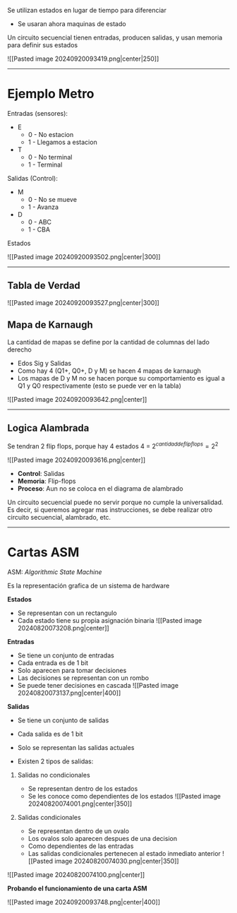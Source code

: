 Se utilizan estados en lugar de tiempo para diferenciar

- Se usaran ahora maquinas de estado

Un circuito secuencial tienen entradas, producen salidas, y usan memoria para definir sus estados 

![[Pasted image 20240920093419.png|center|250]]

___
# Ejemplo Metro

Entradas (sensores):
- E
	- 0 - No estacion
	- 1 - Llegamos a estacion
- T
	- 0 - No terminal
	- 1 - Terminal

Salidas (Control):
- M
	- 0 - No se mueve
	- 1 - Avanza
- D 
	- 0 - ABC
	- 1 - CBA

Estados

![[Pasted image 20240920093502.png|center|300]]

___
## Tabla de Verdad

![[Pasted image 20240920093527.png|center|300]]
## Mapa de Karnaugh

La cantidad de mapas se define por la cantidad de columnas del lado derecho
- Edos Sig y Salidas
- Como hay 4 (Q1+, Q0+, D y M) se hacen 4 mapas de karnaugh
- Los mapas de D y M no se hacen porque su comportamiento es igual a Q1 y Q0 respectivamente (esto se puede ver en la tabla)

![[Pasted image 20240920093642.png|center]]

___
## Logica Alambrada

Se tendran 2 flip flops, porque hay 4 estados
	4 = $2^{cantidad de flip flops} = 2^2$ 

![[Pasted image 20240920093616.png|center]]

- **Control**: Salidas
- **Memoria**: Flip-flops
- **Proceso**: Aun no se coloca en el diagrama de alambrado

Un circuito secuencial puede no servir porque no cumple la universalidad.
Es decir, si queremos agregar mas instrucciones, se debe realizar otro circuito secuencial, alambrado, etc.

___
# Cartas ASM
ASM: *Algorithmic State Machine*

Es la representación grafica de un sistema de hardware

**Estados**
- Se representan con un rectangulo
- Cada estado tiene su propia asignación binaria
![[Pasted image 20240820073208.png|center]]

**Entradas**
- Se tiene un conjunto de entradas
- Cada entrada es de 1 bit
- Solo aparecen para tomar decisiones
- Las decisiones se representan con un rombo
- Se puede tener decisiones en cascada
![[Pasted image 20240820073137.png|center|400]]

**Salidas**
- Se tiene un conjunto de salidas
- Cada salida es de 1 bit
- Solo se representan las salidas actuales

- Existen 2 tipos de salidas:
1. Salidas no condicionales
	- Se representan dentro de los estados
	- Se les conoce como dependientes de los estados
![[Pasted image 20240820074001.png|center|350]]

2. Salidas condicionales
	- Se representan dentro de un ovalo
	- Los ovalos solo aparecen despues de una decision
	- Como dependientes de las entradas
	- Las salidas condicionales pertenecen al estado inmediato anterior
![[Pasted image 20240820074030.png|center|350]]

![[Pasted image 20240820074100.png|center]]

**Probando el funcionamiento de una carta ASM**

![[Pasted image 20240920093748.png|center|400]]
